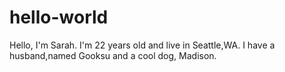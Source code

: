 # hello-world
Hello, I'm Sarah. I'm 22 years old and live in Seattle,WA. I have a husband,named Gooksu and a cool dog, Madison.
